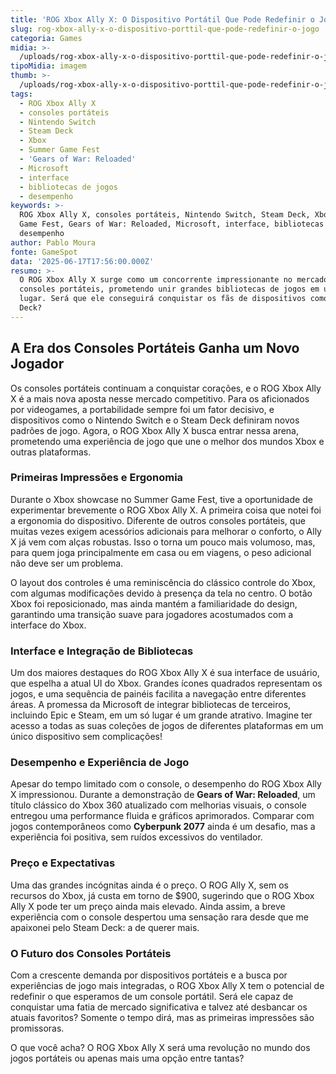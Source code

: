 ```yaml
---
title: 'ROG Xbox Ally X: O Dispositivo Portátil Que Pode Redefinir o Jogo'
slug: rog-xbox-ally-x-o-dispositivo-porttil-que-pode-redefinir-o-jogo
categoria: Games
midia: >-
  /uploads/rog-xbox-ally-x-o-dispositivo-porttil-que-pode-redefinir-o-jogo-thumb.jpg
tipoMidia: imagem
thumb: >-
  /uploads/rog-xbox-ally-x-o-dispositivo-porttil-que-pode-redefinir-o-jogo-thumb.jpg
tags:
  - ROG Xbox Ally X
  - consoles portáteis
  - Nintendo Switch
  - Steam Deck
  - Xbox
  - Summer Game Fest
  - 'Gears of War: Reloaded'
  - Microsoft
  - interface
  - bibliotecas de jogos
  - desempenho
keywords: >-
  ROG Xbox Ally X, consoles portáteis, Nintendo Switch, Steam Deck, Xbox, Summer
  Game Fest, Gears of War: Reloaded, Microsoft, interface, bibliotecas de jogos,
  desempenho
author: Pablo Moura
fonte: GameSpot
data: '2025-06-17T17:56:00.000Z'
resumo: >-
  O ROG Xbox Ally X surge como um concorrente impressionante no mercado de
  consoles portáteis, prometendo unir grandes bibliotecas de jogos em um único
  lugar. Será que ele conseguirá conquistar os fãs de dispositivos como o Steam
  Deck?
---
```


## A Era dos Consoles Portáteis Ganha um Novo Jogador

Os consoles portáteis continuam a conquistar corações, e o ROG Xbox Ally X é a mais nova aposta nesse mercado competitivo. Para os aficionados por videogames, a portabilidade sempre foi um fator decisivo, e dispositivos como o Nintendo Switch e o Steam Deck definiram novos padrões de jogo. Agora, o ROG Xbox Ally X busca entrar nessa arena, prometendo uma experiência de jogo que une o melhor dos mundos Xbox e outras plataformas.

### Primeiras Impressões e Ergonomia

Durante o Xbox showcase no Summer Game Fest, tive a oportunidade de experimentar brevemente o ROG Xbox Ally X. A primeira coisa que notei foi a ergonomia do dispositivo. Diferente de outros consoles portáteis, que muitas vezes exigem acessórios adicionais para melhorar o conforto, o Ally X já vem com alças robustas. Isso o torna um pouco mais volumoso, mas, para quem joga principalmente em casa ou em viagens, o peso adicional não deve ser um problema.

O layout dos controles é uma reminiscência do clássico controle do Xbox, com algumas modificações devido à presença da tela no centro. O botão Xbox foi reposicionado, mas ainda mantém a familiaridade do design, garantindo uma transição suave para jogadores acostumados com a interface do Xbox.

### Interface e Integração de Bibliotecas

Um dos maiores destaques do ROG Xbox Ally X é sua interface de usuário, que espelha a atual UI do Xbox. Grandes ícones quadrados representam os jogos, e uma sequência de painéis facilita a navegação entre diferentes áreas. A promessa da Microsoft de integrar bibliotecas de terceiros, incluindo Epic e Steam, em um só lugar é um grande atrativo. Imagine ter acesso a todas as suas coleções de jogos de diferentes plataformas em um único dispositivo sem complicações!

### Desempenho e Experiência de Jogo

Apesar do tempo limitado com o console, o desempenho do ROG Xbox Ally X impressionou. Durante a demonstração de **Gears of War: Reloaded**, um título clássico do Xbox 360 atualizado com melhorias visuais, o console entregou uma performance fluida e gráficos aprimorados. Comparar com jogos contemporâneos como **Cyberpunk 2077** ainda é um desafio, mas a experiência foi positiva, sem ruídos excessivos do ventilador.

### Preço e Expectativas

Uma das grandes incógnitas ainda é o preço. O ROG Ally X, sem os recursos do Xbox, já custa em torno de $900, sugerindo que o ROG Xbox Ally X pode ter um preço ainda mais elevado. Ainda assim, a breve experiência com o console despertou uma sensação rara desde que me apaixonei pelo Steam Deck: a de querer mais.

### O Futuro dos Consoles Portáteis

Com a crescente demanda por dispositivos portáteis e a busca por experiências de jogo mais integradas, o ROG Xbox Ally X tem o potencial de redefinir o que esperamos de um console portátil. Será ele capaz de conquistar uma fatia de mercado significativa e talvez até desbancar os atuais favoritos? Somente o tempo dirá, mas as primeiras impressões são promissoras.

O que você acha? O ROG Xbox Ally X será uma revolução no mundo dos jogos portáteis ou apenas mais uma opção entre tantas?

